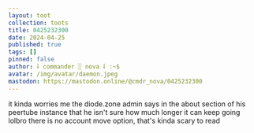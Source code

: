 ```yaml
---
layout: toot
collection: toots
title: 0425232300
date: 2024-04-25
published: true
tags: []
pinned: false
author: ⸸ commander ░ nova ⸸ :~$
avatar: /img/avatar/daemon.jpeg
mastodon: https://mastodon.online/@cmdr_nova/0425232300
---
```


it kinda worries me the diode.zone admin says in the about section of his peertube instance that he isn't sure how much longer it can keep going lolbro there is no account move option, that's kinda scary to read
